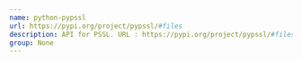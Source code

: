 ```yaml
---
name: python-pypssl
url: https://pypi.org/project/pypssl/#files
description: API for PSSL. URL : https://pypi.org/project/pypssl/#files Groups : None
group: None
---
```

